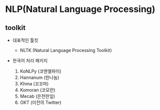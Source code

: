 # NLP(Natural Language Processing)

## toolkit

- 대표적인 툴킷
  - NLTK (Natural Language Processing Toolkit)

- 한국어 처리 패키지
  1. KoNLPy (코엔엘파이)
  2. Hannanum (한나눔)
  3. Khma (꼬꼬마)
  4. Komoran (코모란)
  5. Mecab (은전한잎)
  6. OKT (이전의 Twitter)
